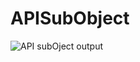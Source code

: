 # APISubObject
![API subOject output](https://user-images.githubusercontent.com/79982684/114070467-e4e7bf80-9854-11eb-8a34-2af58ecbcc89.png)

